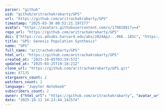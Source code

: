 ```yaml
---
parser: "github"
uid: "github/aritrachakrabarty/GPS"
url: "https://github.com/aritrachakrabarty/GPS"
timestamp: "2025-03-30 00:52:21.197277"
avatar: "https://avatars.githubusercontent.com/u/17982881?v=4"
repo_url: "https://github.com/aritrachakrabarty/GPS"
doi: ["https://ui.adsabs.harvard.edu/abs/2024ApJ...966..185C", "https://ui.adsabs.harvard.edu/abs/2025ascl.soft03016C/abstract"]
title: "GPS: Genesis Population Synthesis"
name: "GPS"
full_name: "aritrachakrabarty/GPS"
html_url: "https://github.com/aritrachakrabarty/GPS"
created_at: "2023-10-05T03:59:57Z"
updated_at: "2025-03-25T19:18:21Z"
clone_url: "https://github.com/aritrachakrabarty/GPS.git"
size: 87135
stargazers_count: 2
watchers_count: 2
language: "Jupyter Notebook"
subscribers_count: 2
owner: {"html_url": "https://github.com/aritrachakrabarty", "avatar_url": "https://avatars.githubusercontent.com/u/17982881?v=4", "login": "aritrachakrabarty", "type": "User"}
date: "2025-10-11 14:23:44.142574"
---
```

